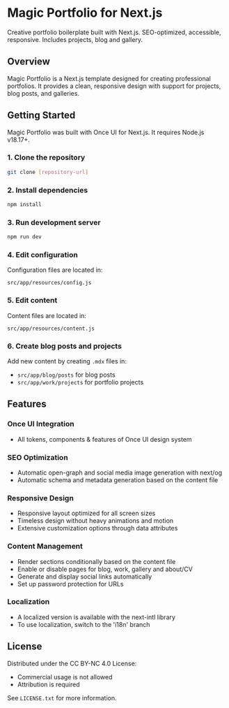 # Magic Portfolio for Next.js

Creative portfolio boilerplate built with Next.js. SEO-optimized, accessible, responsive. Includes projects, blog and gallery.

## Overview

Magic Portfolio is a Next.js template designed for creating professional portfolios. It provides a clean, responsive design with support for projects, blog posts, and galleries.

## Getting Started

Magic Portfolio was built with Once UI for Next.js. It requires Node.js v18.17+.

### 1. Clone the repository

```bash
git clone [repository-url]
```

### 2. Install dependencies

```bash
npm install
```

### 3. Run development server

```bash
npm run dev
```

### 4. Edit configuration

Configuration files are located in:
```
src/app/resources/config.js
```

### 5. Edit content

Content files are located in:
```
src/app/resources/content.js
```

### 6. Create blog posts and projects

Add new content by creating `.mdx` files in:
- `src/app/blog/posts` for blog posts
- `src/app/work/projects` for portfolio projects

## Features

### Once UI Integration

- All tokens, components & features of Once UI design system

### SEO Optimization

- Automatic open-graph and social media image generation with next/og
- Automatic schema and metadata generation based on the content file

### Responsive Design

- Responsive layout optimized for all screen sizes
- Timeless design without heavy animations and motion
- Extensive customization options through data attributes

### Content Management

- Render sections conditionally based on the content file
- Enable or disable pages for blog, work, gallery and about/CV
- Generate and display social links automatically
- Set up password protection for URLs

### Localization

- A localized version is available with the next-intl library
- To use localization, switch to the 'i18n' branch

## License

Distributed under the CC BY-NC 4.0 License:
- Commercial usage is not allowed
- Attribution is required

See `LICENSE.txt` for more information. 